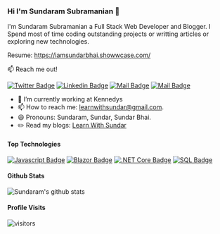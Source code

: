 ### Hi I'm Sundaram Subramanian 👋

I'm Sundaram Subramanian a Full Stack Web Developer and Blogger. I Spend most of time coding outstanding projects or writting articles or exploring new technologies.

Resume: https://iamsundarbhai.showwcase.com/

:mailbox: Reach me out!

[![Twitter Badge](https://img.shields.io/badge/-@IamSundarBhai-1ca0f1?style=flat&labelColor=1ca0f1&logo=twitter&logoColor=white&link=https://twitter.com/IamSundarBhai)](https://twitter.com/IamSundarBhai) [![Linkedin Badge](https://img.shields.io/badge/-Sundaram%20Subramanian-0e76a8?style=flat&labelColor=0e76a8&logo=linkedin&logoColor=white)](https://www.linkedin.com/in/iamsundarbhai/) [![Mail Badge](https://img.shields.io/badge/-IamSundarBhai-e84393?style=flat&labelColor=e84393&logo=instagram&logoColor=white)](https://www.instagram.com/iamsundarbhai/) [![Mail Badge](https://img.shields.io/badge/-Learn%20With%20Sundar-c0392b?style=flat&labelColor=c0392b&logo=gmail&logoColor=white)](mailto:learnwithsundar@gmail.com)
- 🔭 I’m currently working at Kennedys
- 📫 How to reach me: learnwithsundar@gmail.com.
- 😄 Pronouns: Sundaram, Sundar, Sundar Bhai.
- ✏️   Read my blogs: [Learn With Sundar](https://learnwithsundar.com/)

#### Top Technologies

<!-- TODO: Make technologies links takes you to repositories -->

[![Javascript Badge](https://img.shields.io/badge/-Javascript-F0DB4F?style=for-the-badge&labelColor=black&logo=javascript&logoColor=F0DB4F)](#) [![Blazor Badge](https://img.shields.io/badge/-blazor-61DBFB?style=for-the-badge&labelColor=black&logo=blazor&logoColor=61DBFB)](#) [![.NET Core Badge](https://img.shields.io/badge/-.net%20core-007acc?style=for-the-badge&labelColor=black&logo=.net&logoColor=007acc)](#) [![SQL Badge](https://img.shields.io/badge/-SQL%20Server-e535ab?style=for-the-badge&labelColor=black&logo=microsoft-sql-server&logoColor=e535ab)](#)


#### Github Stats

![Sundaram's github stats](https://github-readme-stats.vercel.app/api?username=SundaramSubramanian&count_private=true&theme=tokyonight&hide=contribs,prs)

#### Profile Visits 

![visitors](https://visitor-badge.glitch.me/badge?page_id=SundaramSubramanian)

